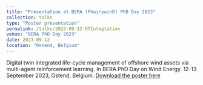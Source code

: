 ```yaml
---
title: "Presentation at BERA (PhairywinD) PhD Day 2023"
collection: talks
type: "Poster presentation"
permalink: /talks/2023-09-12-DTIntegtation
venue: "BERA PhD Day 2023"
date: 2023-09-12
location: "Ostend, Belgium"
---
```

Digital twin integrated life-cycle management of offshore wind assets via multi-agent reinforcement learning. 
In BERA PhD Day on Wind Energy. 12-13 September 2023, Ostend, Belgium. 
[Download the poster here](https://Nandarhline.github.io/files/BERA2023_NandarHlaing.pdf)
